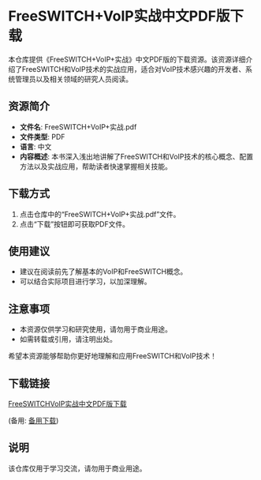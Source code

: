 # FreeSWITCH+VoIP实战中文PDF版下载

本仓库提供《FreeSWITCH+VoIP+实战》中文PDF版的下载资源。该资源详细介绍了FreeSWITCH和VoIP技术的实战应用，适合对VoIP技术感兴趣的开发者、系统管理员以及相关领域的研究人员阅读。

## 资源简介

- **文件名**: FreeSWITCH+VoIP+实战.pdf
- **文件类型**: PDF
- **语言**: 中文
- **内容概述**: 本书深入浅出地讲解了FreeSWITCH和VoIP技术的核心概念、配置方法以及实战应用，帮助读者快速掌握相关技能。

## 下载方式

1. 点击仓库中的“FreeSWITCH+VoIP+实战.pdf”文件。
2. 点击“下载”按钮即可获取PDF文件。

## 使用建议

- 建议在阅读前先了解基本的VoIP和FreeSWITCH概念。
- 可以结合实际项目进行学习，以加深理解。

## 注意事项

- 本资源仅供学习和研究使用，请勿用于商业用途。
- 如需转载或引用，请注明出处。

希望本资源能够帮助你更好地理解和应用FreeSWITCH和VoIP技术！

## 下载链接
[FreeSWITCHVoIP实战中文PDF版下载](https://pan.quark.cn/s/71e27814590d) 

(备用: [备用下载](https://pan.baidu.com/s/13A1NC3HhS8iVdq2Hju4rgQ?pwd=1234))

## 说明

该仓库仅用于学习交流，请勿用于商业用途。
